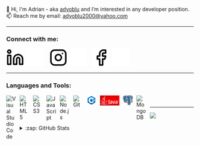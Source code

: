 👋 Hi, I'm Adrian - aka [adyoblu] and I’m interested in any developer position. 
📫 Reach me by email: adyoblu2000@yahoo.com

---
### Connect with me:


[![](./img/linkedin-light.svg)](https://www.linkedin.com/in/oblu-ionu%C8%9B/#gh-light-mode-only)
[![](./img/linkedin-dark.svg)](https://www.linkedin.com/in/oblu-ionu%C8%9B/#gh-dark-mode-only)
&nbsp;&nbsp;
[![](./img/instagram-light.svg)](https://www.instagram.com/unknown_error_963/#gh-light-mode-only)
[![](./img/instagram-dark.svg)](https://www.instagram.com/unknown_error_963/#gh-dark-mode-only)
&nbsp;&nbsp;
[![](./img/facebook-light.svg)](https://www.facebook.com/ionutoblu/#gh-light-mode-only)
[![](./img/facebook-dark.svg)](https://www.facebook.com/ionutoblu/#gh-dark-mode-only)
&nbsp;&nbsp;

---

### Languages and Tools:


[<img align="left" alt="Visual Studio Code" width="26px" src="https://cdn.jsdelivr.net/gh/devicons/devicon/icons/vscode/vscode-original.svg" style="padding-right:10px;" />][visual]
[<img align="left" alt="HTML5" width="26px" src="https://cdn.jsdelivr.net/gh/devicons/devicon/icons/html5/html5-original.svg" style="padding-right:10px;" />][html5]
[<img align="left" alt="CSS3" width="26px" src="https://cdn.jsdelivr.net/gh/devicons/devicon/icons/css3/css3-original.svg" style="padding-right:10px;" />][css3]
[<img align="left" alt="JavaScript" width="26px" src="https://cdn.jsdelivr.net/gh/devicons/devicon/icons/javascript/javascript-original.svg" style="padding-right:10px;" />][js]
[<img align="left" alt="Node.js" width="26px" src="https://cdn.jsdelivr.net/gh/devicons/devicon/icons/nodejs/nodejs-original.svg" style="padding-right:10px;" />][nodejs]
[<img align="left" alt="Git" width="26px" src="https://cdn.jsdelivr.net/gh/devicons/devicon/icons/git/git-original.svg" style="padding-right:10px;"/>][git]
[<img align="left" alt="cpp" src="./img/cpp.png" width="26px"  style="padding-right:10px;"/>][cpp]
[<img align="left" alt="java" src="./img/java.png" width="52px"  style="padding-right:10px;"/>][java]
[<img align="left" alt="postgresql" src="./img/postgresql.png" width="26px"  style="padding-right:10px;"/>][postgresql]
[<img align="left" alt="MongoDB" width="26px" src="https://cdn.jsdelivr.net/gh/devicons/devicon/icons/mongodb/mongodb-original.svg" style="padding-right:10px;" />][mongodb]

<br />


---

[<img src="https://github-readme-stats.vercel.app/api/top-langs/?username=adyoblu" style="
  width: 35%;"/>](https://github.com/adyoblu/github-readme-stats)



<details>
  <summary>:zap: GitHub Stats</summary>

  [<img align="left" alt="adyoblu's GitHub Stats" src="https://github-readme-stats.vercel.app/api?username=adyoblu&theme=chartreuse-dark&show_icons=true&hide_border=false" />][adyoblu]

</details>

[adyoblu]: #
[postgresql]: https://www.postgresql.org/
[java]: https://www.java.com/en/
[cpp]: https://www.cplusplus.com/
[css3]: https://ro.wikipedia.org/wiki/Cascading_Style_Sheets
[html5]: https://ro.wikipedia.org/wiki/HTML5
[git]: https://git-scm.com/
[mongodb]: https://www.mongodb.com/
[nodejs]: https://nodejs.org/en/
[js]: https://www.javascript.com/
[visual]: https://code.visualstudio.com/
[instagram]: https://www.instagram.com/unknown_error_963/
[linkedin]: https://www.linkedin.com/in/oblu-ionu%C8%9B/
[facebook]: https://www.facebook.com/ionutoblu/